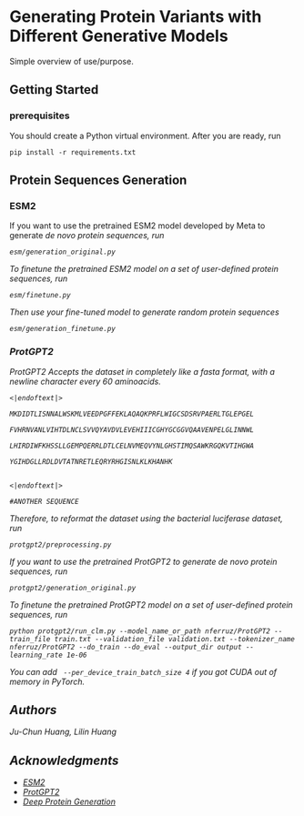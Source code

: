# Generating Protein Variants with Different Generative Models

Simple overview of use/purpose.


## Getting Started


### prerequisites

You should create a Python virtual environment. After you are ready, run

`pip install -r requirements.txt`

## Protein Sequences Generation

### ESM2
If you want to use the pretrained ESM2 model developed by Meta to generate <em>de novo<em> protein sequences, run

`esm/generation_original.py`

To finetune the pretrained ESM2 model on a set of user-defined protein sequences, run

`esm/finetune.py`

Then use your fine-tuned model to generate random protein sequences

`esm/generation_finetune.py`

### ProtGPT2
ProtGPT2 Accepts the dataset in completely like a fasta format, with a newline character every 60 aminoacids.

```
<|endoftext|>

MKDIDTLISNNALWSKMLVEEDPGFFEKLAQAQKPRFLWIGCSDSRVPAERLTGLEPGEL

FVHRNVANLVIHTDLNCLSVVQYAVDVLEVEHIIICGHYGCGGVQAAVENPELGLINNWL

LHIRDIWFKHSSLLGEMPQERRLDTLCELNVMEQVYNLGHSTIMQSAWKRGQKVTIHGWA

YGIHDGLLRDLDVTATNRETLEQRYRHGISNLKLKHANHK


<|endoftext|>

#ANOTHER SEQUENCE
```

Therefore, to reformat the dataset using the bacterial luciferase dataset, run

`protgpt2/preprocessing.py`

If you want to use the pretrained ProtGPT2 to generate <em>de novo<em> protein sequences, run

`protgpt2/generation_original.py`

To finetune the pretrained ProtGPT2 model on a set of user-defined protein sequences, run 

`python protgpt2/run_clm.py --model_name_or_path nferruz/ProtGPT2 --train_file train.txt --validation_file validation.txt --tokenizer_name nferruz/ProtGPT2
--do_train --do_eval --output_dir output --learning_rate 1e-06`

You can add ` --per_device_train_batch_size 4` if you got CUDA out of memory in PyTorch.


## Authors

Ju-Chun Huang, Lilin Huang


## Acknowledgments
* [ESM2](https://github.com/facebookresearch/esm)
* [ProtGPT2](https://huggingface.co/nferruz/ProtGPT2)
* [Deep Protein Generation](https://github.com/alex-hh/deep-protein-generation)
